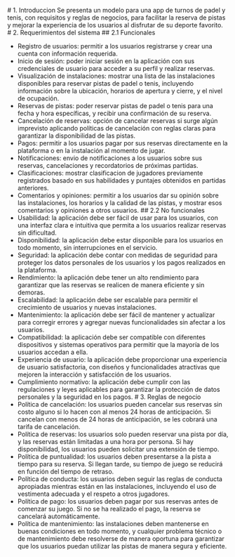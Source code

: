 ﻿\# 1. Introduccion
Se presenta un modelo para una app de turnos de padel y tenis, con requisitos y reglas de
negocios, para facilitar la reserva de pistas y mejorar la experiencia de los usuarios al
disfrutar de su deporte favorito.
\# 2. Requerimientos del sistema
\## 2.1 Funcionales

- Registro de usuarios: permitir a los usuarios registrarse y crear una cuenta con
  información requerida.
- Inicio de sesión: poder iniciar sesión en la aplicación con sus credenciales de usuario
  para acceder a su perfil y realizar reservas.
- Visualización de instalaciones: mostrar una lista de las instalaciones disponibles para
  reservar pistas de padel o tenis, incluyendo información sobre la ubicación, horarios de
  apertura y cierre, y el nivel de ocupación.
- Reservas de pistas: poder reservar pistas de padel o tenis para una fecha y hora
  específicas, y recibir una confirmación de su reserva.
- Cancelación de reservas: opción de cancelar reservas si surge algún imprevisto aplicando
  políticas de cancelación con reglas claras para garantizar la disponibilidad de las pistas.
- Pagos: permitir a los usuarios pagar por sus reservas directamente en la plataforma o en
  la instalación al momento de jugar.
- Notificaciones: envio de notificaciones a los usuarios sobre sus reservas, cancelaciones
  y recordatorios de próximas partidas.
- Clasificaciones: mostrar clasificacion de jugadores previamente registrados basado en sus
  habilidades y puntajes obtenidos en partidas anteriores.
- Comentarios y opiniones: permitir a los usuarios dar su opinión sobre las instalaciones,
  los horarios y la calidad de las pistas, y mostrar esos comentarios y opiniones a otros
  usuarios.
  \## 2.2 No funcionales
- Usabilidad: la aplicación debe ser fácil de usar para los usuarios, con una interfaz
  clara e intuitiva que permita a los usuarios realizar reservas sin dificultad.
- Disponibilidad: la aplicación debe estar disponible para los usuarios en todo momento,
  sin interrupciones en el servicio.
- Seguridad: la aplicación debe contar con medidas de seguridad para proteger los datos
  personales de los usuarios y los pagos realizados en la plataforma.
- Rendimiento: la aplicación debe tener un alto rendimiento para garantizar que las reservas
  se realicen de manera eficiente y sin demoras.
- Escalabilidad: la aplicación debe ser escalable para permitir el crecimiento de usuarios
  y nuevas instalaciones.
- Mantenimiento: la aplicación debe ser fácil de mantener y actualizar para corregir errores
  y agregar nuevas funcionalidades sin afectar a los usuarios.
- Compatibilidad: la aplicación debe ser compatible con diferentes dispositivos y sistemas
  operativos para permitir que la mayoría de los usuarios accedan a ella.
- Experiencia de usuario: la aplicación debe proporcionar una experiencia de usuario
  satisfactoria, con diseños y funcionalidades atractivas que mejoren la interacción y satisfacción de los usuarios.
- Cumplimiento normativo: la aplicación debe cumplir con las regulaciones y leyes
  aplicables para garantizar la protección de datos personales y la seguridad en los pagos.
  \# 3. Reglas de negocio
- Política de cancelación: los usuarios pueden cancelar sus reservas sin costo alguno si
  lo hacen con al menos 24 horas de anticipación. Si cancelan con menos de 24 horas de
  anticipación, se les cobrará una tarifa de cancelación.
- Política de reservas: los usuarios solo pueden reservar una pista por día, y las
  reservas están limitadas a una hora por persona. Si hay disponibilidad, los usuarios
  pueden solicitar una extensión de tiempo.
- Política de puntualidad: los usuarios deben presentarse a la pista a tiempo para su
  reserva. Si llegan tarde, su tiempo de juego se reducirá en función del tiempo de retraso.
- Política de conducta: los usuarios deben seguir las reglas de conducta apropiadas
  mientras están en las instalaciones, incluyendo el uso de vestimenta adecuada y el respeto a otros jugadores.
- Política de pago: los usuarios deben pagar por sus reservas antes de comenzar su juego.
  Si no se ha realizado el pago, la reserva se cancelará automáticamente.
- Política de mantenimiento: las instalaciones deben mantenerse en buenas condiciones en
  todo momento, y cualquier problema técnico o de mantenimiento debe resolverse de manera
  oportuna para garantizar que los usuarios puedan utilizar las pistas de manera segura y
  eficiente.

